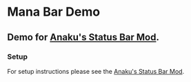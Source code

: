 # Mana Bar Demo

## Demo for [Anaku's Status Bar Mod](https://github.com/LordAnaku/Anakus_Status_Bars).

### Setup

For setup instructions please see the [Anaku's Status Bar Mod](https://github.com/LordAnaku/Anakus_Status_Bars/wiki).
